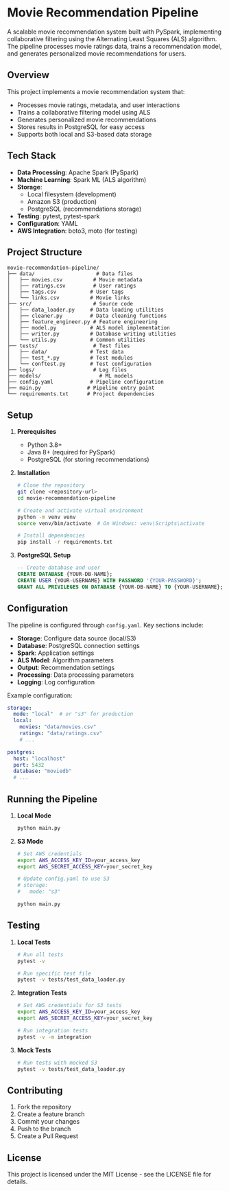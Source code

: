 # Movie Recommendation Pipeline

A scalable movie recommendation system built with PySpark, implementing collaborative filtering using the Alternating Least Squares (ALS) algorithm. The pipeline processes movie ratings data, trains a recommendation model, and generates personalized movie recommendations for users.

## Overview

This project implements a movie recommendation system that:
- Processes movie ratings, metadata, and user interactions
- Trains a collaborative filtering model using ALS
- Generates personalized movie recommendations
- Stores results in PostgreSQL for easy access
- Supports both local and S3-based data storage

## Tech Stack

- **Data Processing**: Apache Spark (PySpark)
- **Machine Learning**: Spark ML (ALS algorithm)
- **Storage**: 
  - Local filesystem (development)
  - Amazon S3 (production)
  - PostgreSQL (recommendations storage)
- **Testing**: pytest, pytest-spark
- **Configuration**: YAML
- **AWS Integration**: boto3, moto (for testing)

## Project Structure

```
movie-recommendation-pipeline/
├── data/                    # Data files
│   ├── movies.csv          # Movie metadata
│   ├── ratings.csv         # User ratings
│   ├── tags.csv           # User tags
│   └── links.csv          # Movie links
├── src/                    # Source code
│   ├── data_loader.py     # Data loading utilities
│   ├── cleaner.py         # Data cleaning functions
│   ├── feature_engineer.py # Feature engineering
│   ├── model.py           # ALS model implementation
│   ├── writer.py          # Database writing utilities
│   └── utils.py           # Common utilities
├── tests/                  # Test files
│   ├── data/              # Test data
│   ├── test_*.py          # Test modules
│   └── conftest.py        # Test configuration
├── logs/                   # Log files
├── models/                   # ML models
├── config.yaml            # Pipeline configuration
├── main.py               # Pipeline entry point
└── requirements.txt      # Project dependencies
```

## Setup

1. **Prerequisites**
   - Python 3.8+
   - Java 8+ (required for PySpark)
   - PostgreSQL (for storing recommendations)

2. **Installation**
   ```bash
   # Clone the repository
   git clone <repository-url>
   cd movie-recommendation-pipeline

   # Create and activate virtual environment
   python -m venv venv
   source venv/bin/activate  # On Windows: venv\Scripts\activate

   # Install dependencies
   pip install -r requirements.txt
   ```

3. **PostgreSQL Setup**
   ```sql
   -- Create database and user
   CREATE DATABASE {YOUR-DB-NAME};
   CREATE USER {YOUR-USERNAME} WITH PASSWORD '{YOUR-PASSWORD}';
   GRANT ALL PRIVILEGES ON DATABASE {YOUR-DB-NAME} TO {YOUR-USERNAME};
   ```

## Configuration

The pipeline is configured through `config.yaml`. Key sections include:

- **Storage**: Configure data source (local/S3)
- **Database**: PostgreSQL connection settings
- **Spark**: Application settings
- **ALS Model**: Algorithm parameters
- **Output**: Recommendation settings
- **Processing**: Data processing parameters
- **Logging**: Log configuration

Example configuration:
```yaml
storage:
  mode: "local"  # or "s3" for production
  local:
    movies: "data/movies.csv"
    ratings: "data/ratings.csv"
    # ...

postgres:
  host: "localhost"
  port: 5432
  database: "moviedb"
  # ...
```

## Running the Pipeline

1. **Local Mode**
   ```bash
   python main.py
   ```

2. **S3 Mode**
   ```bash
   # Set AWS credentials
   export AWS_ACCESS_KEY_ID=your_access_key
   export AWS_SECRET_ACCESS_KEY=your_secret_key
   
   # Update config.yaml to use S3
   # storage:
   #   mode: "s3"
   
   python main.py
   ```

## Testing

1. **Local Tests**
   ```bash
   # Run all tests
   pytest -v
   
   # Run specific test file
   pytest -v tests/test_data_loader.py
   ```

2. **Integration Tests**
   ```bash
   # Set AWS credentials for S3 tests
   export AWS_ACCESS_KEY_ID=your_access_key
   export AWS_SECRET_ACCESS_KEY=your_secret_key
   
   # Run integration tests
   pytest -v -m integration
   ```

3. **Mock Tests**
   ```bash
   # Run tests with mocked S3
   pytest -v tests/test_data_loader.py
   ```

## Contributing

1. Fork the repository
2. Create a feature branch
3. Commit your changes
4. Push to the branch
5. Create a Pull Request

## License

This project is licensed under the MIT License - see the LICENSE file for details.
